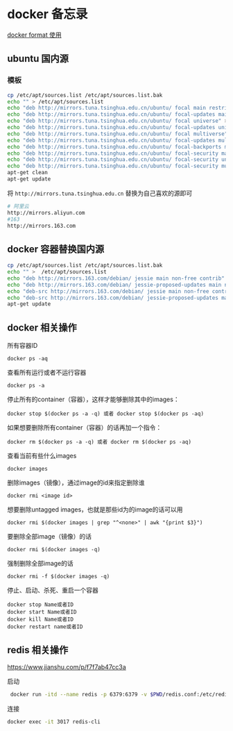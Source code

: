 # docker 备忘录

[docker format 使用](https://www.jianshu.com/p/65377285662e)

## ubuntu 国内源

### 模板

```bash
cp /etc/apt/sources.list /etc/apt/sources.list.bak
echo "" > /etc/apt/sources.list
echo "deb http://mirrors.tuna.tsinghua.edu.cn/ubuntu/ focal main restricted" >> /etc/apt/sources.list
echo "deb http://mirrors.tuna.tsinghua.edu.cn/ubuntu/ focal-updates main restricted" >> /etc/apt/sources.list
echo "deb http://mirrors.tuna.tsinghua.edu.cn/ubuntu/ focal universe" >> /etc/apt/sources.list
echo "deb http://mirrors.tuna.tsinghua.edu.cn/ubuntu/ focal-updates universe" >> /etc/apt/sources.list
echo "deb http://mirrors.tuna.tsinghua.edu.cn/ubuntu/ focal multiverse" >> /etc/apt/sources.list
echo "deb http://mirrors.tuna.tsinghua.edu.cn/ubuntu/ focal-updates multiverse" >> /etc/apt/sources.list
echo "deb http://mirrors.tuna.tsinghua.edu.cn/ubuntu/ focal-backports main restricted universe multiverse" >> /etc/apt/sources.list
echo "deb http://mirrors.tuna.tsinghua.edu.cn/ubuntu/ focal-security main restricted" >> /etc/apt/sources.list
echo "deb http://mirrors.tuna.tsinghua.edu.cn/ubuntu/ focal-security universe" >> /etc/apt/sources.list
echo "deb http://mirrors.tuna.tsinghua.edu.cn/ubuntu/ focal-security multiverse" >> /etc/apt/sources.list
apt-get clean
apt-get update
```

将 `http://mirrors.tuna.tsinghua.edu.cn` 替换为自己喜欢的源即可

```bash
# 阿里云
http://mirrors.aliyun.com
#163
http://mirrors.163.com
```

## docker 容器替换国内源

```bash
cp /etc/apt/sources.list /etc/apt/sources.list.bak
echo "" >  /etc/apt/sources.list
echo "deb http://mirrors.163.com/debian/ jessie main non-free contrib" >> /etc/apt/sources.list
echo "deb http://mirrors.163.com/debian/ jessie-proposed-updates main non-free contrib" >>/etc/apt/sources.list
echo "deb-src http://mirrors.163.com/debian/ jessie main non-free contrib" >>/etc/apt/sources.list
echo "deb-src http://mirrors.163.com/debian/ jessie-proposed-updates main non-free contrib" >>/etc/apt/sources.list
apt-get update
```


## docker 相关操作
所有容器ID

```
docker ps -aq
```
查看所有运行或者不运行容器

```
docker ps -a
```
停止所有的container（容器），这样才能够删除其中的images：
```
docker stop $(docker ps -a -q) 或者 docker stop $(docker ps -aq) 
```
如果想要删除所有container（容器）的话再加一个指令：
```
docker rm $(docker ps -a -q) 或者 docker rm $(docker ps -aq) 
```
查看当前有些什么images
```
docker images
```

删除images（镜像），通过image的id来指定删除谁
```
docker rmi <image id>
 ```
想要删除untagged images，也就是那些id为的image的话可以用
```
docker rmi $(docker images | grep "^<none>" | awk "{print $3}")
 ```
要删除全部image（镜像）的话
```
docker rmi $(docker images -q)
 ```
强制删除全部image的话
```
docker rmi -f $(docker images -q)
```

停止、启动、杀死、重启一个容器

```
docker stop Name或者ID  
docker start Name或者ID  
docker kill Name或者ID  
docker restart name或者ID
 ```


## redis 相关操作

https://www.jianshu.com/p/f7f7ab47cc3a

启动

```bash
 docker run -itd --name redis -p 6379:6379 -v $PWD/redis.conf:/etc/redis/redis.conf --privileged=true redis redis-server /etc/redis/redis.conf
```

连接

```bash
docker exec -it 3017 redis-cli
```

